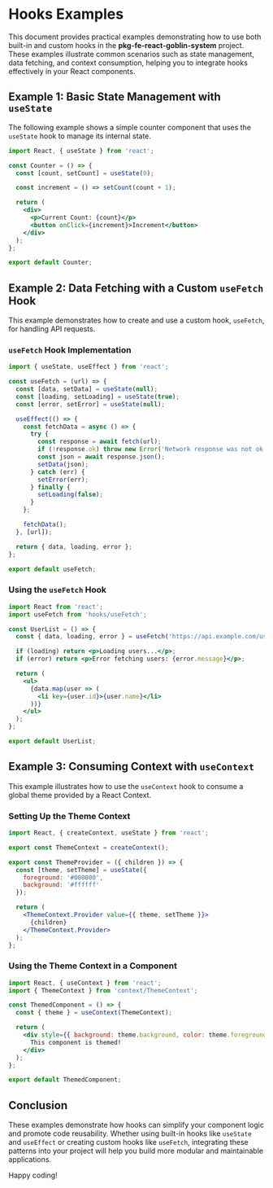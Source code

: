 # Hooks Examples

This document provides practical examples demonstrating how to use both built-in and custom hooks in the **pkg-fe-react-goblin-system** project. These examples illustrate common scenarios such as state management, data fetching, and context consumption, helping you to integrate hooks effectively in your React components.

## Example 1: Basic State Management with `useState`

The following example shows a simple counter component that uses the `useState` hook to manage its internal state.

```jsx
import React, { useState } from 'react';

const Counter = () => {
  const [count, setCount] = useState(0);

  const increment = () => setCount(count + 1);

  return (
    <div>
      <p>Current Count: {count}</p>
      <button onClick={increment}>Increment</button>
    </div>
  );
};

export default Counter;
```

## Example 2: Data Fetching with a Custom `useFetch` Hook

This example demonstrates how to create and use a custom hook, `useFetch`, for handling API requests.

### `useFetch` Hook Implementation

```jsx
import { useState, useEffect } from 'react';

const useFetch = (url) => {
  const [data, setData] = useState(null);
  const [loading, setLoading] = useState(true);
  const [error, setError] = useState(null);

  useEffect(() => {
    const fetchData = async () => {
      try {
        const response = await fetch(url);
        if (!response.ok) throw new Error('Network response was not ok');
        const json = await response.json();
        setData(json);
      } catch (err) {
        setError(err);
      } finally {
        setLoading(false);
      }
    };

    fetchData();
  }, [url]);

  return { data, loading, error };
};

export default useFetch;
```

### Using the `useFetch` Hook

```jsx
import React from 'react';
import useFetch from 'hooks/useFetch';

const UserList = () => {
  const { data, loading, error } = useFetch('https://api.example.com/users');

  if (loading) return <p>Loading users...</p>;
  if (error) return <p>Error fetching users: {error.message}</p>;

  return (
    <ul>
      {data.map(user => (
        <li key={user.id}>{user.name}</li>
      ))}
    </ul>
  );
};

export default UserList;
```

## Example 3: Consuming Context with `useContext`

This example illustrates how to use the `useContext` hook to consume a global theme provided by a React Context.

### Setting Up the Theme Context

```jsx
import React, { createContext, useState } from 'react';

export const ThemeContext = createContext();

export const ThemeProvider = ({ children }) => {
  const [theme, setTheme] = useState({
    foreground: '#000000',
    background: '#ffffff'
  });

  return (
    <ThemeContext.Provider value={{ theme, setTheme }}>
      {children}
    </ThemeContext.Provider>
  );
};
```

### Using the Theme Context in a Component

```jsx
import React, { useContext } from 'react';
import { ThemeContext } from 'context/ThemeContext';

const ThemedComponent = () => {
  const { theme } = useContext(ThemeContext);

  return (
    <div style={{ background: theme.background, color: theme.foreground }}>
      This component is themed!
    </div>
  );
};

export default ThemedComponent;
```

## Conclusion

These examples demonstrate how hooks can simplify your component logic and promote code reusability. Whether using built-in hooks like `useState` and `useEffect` or creating custom hooks like `useFetch`, integrating these patterns into your project will help you build more modular and maintainable applications.

Happy coding!